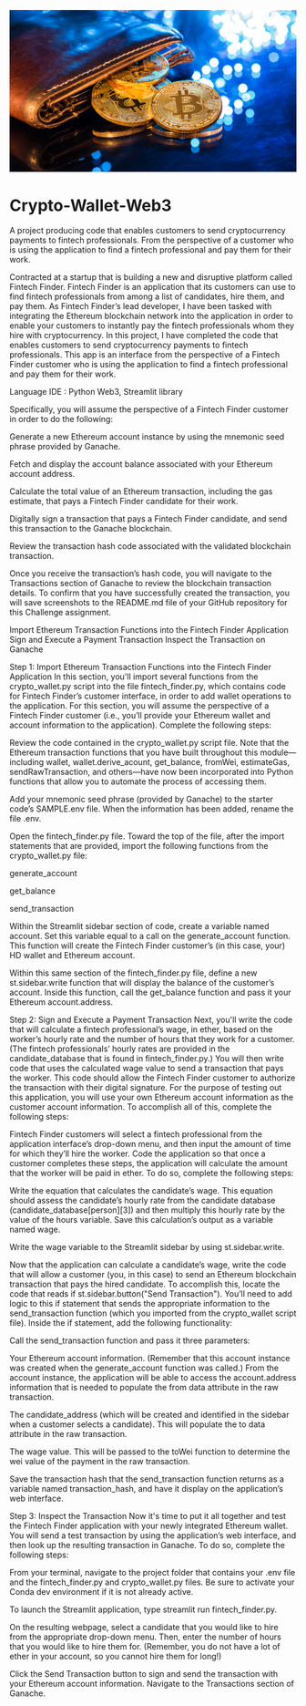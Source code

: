 ![](Images/wallet.png)

# Crypto-Wallet-Web3

A project producing code that enables customers to send cryptocurrency payments to fintech professionals. From the perspective of a customer who is using the application to find a fintech professional and pay them for their work.

Contracted at a startup that is building a new and disruptive platform called Fintech Finder. Fintech Finder is an application that its customers can use to find fintech professionals from among a list of candidates, hire them, and pay them. As Fintech Finder’s lead developer, I have been tasked with integrating the Ethereum blockchain network into the application in order to enable your customers to instantly pay the fintech professionals whom they hire with cryptocurrency.
In this project, I have completed the code that enables customers to send cryptocurrency payments to fintech professionals. This app is an interface from the perspective of a Fintech Finder customer who is using the application to find a fintech professional and pay them for their work.

Language IDE : Python
Web3, Streamlit library

Specifically, you will assume the perspective of a Fintech Finder customer in order to do the following:


Generate a new Ethereum account instance by using the mnemonic seed phrase provided by Ganache.


Fetch and display the account balance associated with your Ethereum account address.


Calculate the total value of an Ethereum transaction, including the gas estimate, that pays a Fintech Finder candidate for their work.


Digitally sign a transaction that pays a Fintech Finder candidate, and send this transaction to the Ganache blockchain.


Review the transaction hash code associated with the validated blockchain transaction.


Once you receive the transaction’s hash code, you will navigate to the Transactions section of Ganache to review the blockchain transaction details. To confirm that you have successfully created the transaction, you will save screenshots to the README.md file of your GitHub repository for this Challenge assignment.

Import Ethereum Transaction Functions into the Fintech Finder Application
Sign and Execute a Payment Transaction
Inspect the Transaction on Ganache


Step 1: Import Ethereum Transaction Functions into the Fintech Finder Application
In this section, you'll import several functions from the crypto_wallet.py script into the file fintech_finder.py, which contains code for Fintech Finder’s customer interface, in order to add wallet operations to the application. For this section, you will assume the perspective of a Fintech Finder customer (i.e., you’ll provide your Ethereum wallet and account information to the application).
Complete the following steps:


Review the code contained in the crypto_wallet.py script file. Note that the Ethereum transaction functions that you have built throughout this module—including wallet, wallet.derive_acount, get_balance, fromWei, estimateGas, sendRawTransaction, and others—have now been incorporated into Python functions that allow you to automate the process of accessing them.


Add your mnemonic seed phrase (provided by Ganache) to the starter code’s SAMPLE.env file. When the information has been added, rename the file .env.


Open the fintech_finder.py file. Toward the top of the file, after the import statements that are provided, import the following functions from the crypto_wallet.py file:


generate_account


get_balance


send_transaction




Within the Streamlit sidebar section of code, create a variable named account. Set this variable equal to a call on the generate_account function. This function will create the Fintech Finder customer’s (in this case, your) HD wallet and Ethereum account.


Within this same section of the fintech_finder.py file, define a new st.sidebar.write function that will display the balance of the customer’s account. Inside this function, call the get_balance function and pass it your Ethereum account.address.



Step 2: Sign and Execute a Payment Transaction
Next, you'll write the code that will calculate a fintech professional’s wage, in ether, based on the worker’s hourly rate and the number of hours that they work for a customer. (The fintech professionals’ hourly rates are provided in the candidate_database that is found in fintech_finder.py.)
You will then write code that uses the calculated wage value to send a transaction that pays the worker. This code should allow the Fintech Finder customer to authorize the transaction with their digital signature. For the purpose of testing out this application, you will use your own Ethereum account information as the customer account information.
To accomplish all of this, complete the following steps:


Fintech Finder customers will select a fintech professional from the application interface’s drop-down menu, and then input the amount of time for which they’ll hire the worker. Code the application so that once a customer completes these steps, the application will calculate the amount that the worker will be paid in ether. To do so, complete the following steps:


Write the equation that calculates the candidate’s wage. This equation should assess the candidate’s hourly rate from the candidate database (candidate_database[person][3]) and then multiply this hourly rate by the value of the hours variable. Save this calculation’s output as a variable named wage.


Write the wage variable to the Streamlit sidebar by using st.sidebar.write.




Now that the application can calculate a candidate’s wage, write the code that will allow a customer (you, in this case) to send an Ethereum blockchain transaction that pays the hired candidate. To accomplish this, locate the code that reads if st.sidebar.button("Send Transaction"). You’ll need to add logic to this if statement that sends the appropriate information to the send_transaction function (which you imported from the crypto_wallet script file). Inside the if statement, add the following functionality:


Call the send_transaction function and pass it three parameters:


Your Ethereum account information. (Remember that this account instance was created when the generate_account function was called.) From the account instance, the application will be able to access the account.address information that is needed to populate the from data attribute in the raw transaction.


The candidate_address (which will be created and identified in the sidebar when a customer selects a candidate). This will populate the to data attribute in the raw transaction.


The wage value. This will be passed to the toWei function to determine the wei value of the payment in the raw transaction.


Save the transaction hash that the send_transaction function returns as a variable named transaction_hash, and have it display on the application’s web interface.





Step 3: Inspect the Transaction
Now it's time to put it all together and test the Fintech Finder application with your newly integrated Ethereum wallet. You will send a test transaction by using the application’s web interface, and then look up the resulting transaction in Ganache. To do so, complete the following steps:


From your terminal, navigate to the project folder that contains your .env file and the fintech_finder.py and crypto_wallet.py files. Be sure to activate your Conda dev environment if it is not already active.


To launch the Streamlit application, type streamlit run fintech_finder.py.


On the resulting webpage, select a candidate that you would like to hire from the appropriate drop-down menu. Then, enter the number of hours that you would like to hire them for. (Remember, you do not have a lot of ether in your account, so you cannot hire them for long!)


Click the Send Transaction button to sign and send the transaction with your Ethereum account information. Navigate to the Transactions section of Ganache.
